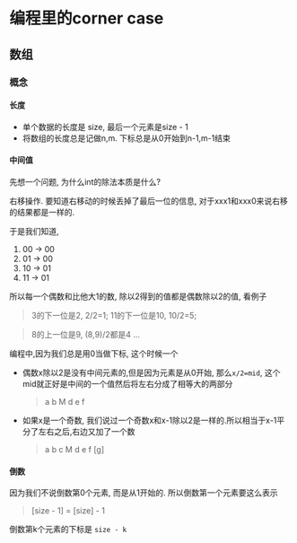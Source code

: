 # 编程里的corner case

## 数组

### 概念

#### 长度

- 单个数据的长度是 size, 最后一个元素是size - 1
- 将数组的长度总是记做n,m. 下标总是从0开始到n-1,m-1结束

#### 中间值

先想一个问题, 为什么int的除法本质是什么?

右移操作. 要知道右移动的时候丢掉了最后一位的信息, 对于xxx1和xxx0来说右移的结果都是一样的.

于是我们知道,

1. 00 -> 00
2. 01 -> 00
3. 10 -> 01
4. 11 -> 01

所以每一个偶数和比他大1的数, 除以2得到的值都是偶数除以2的值, 看例子

> 3的下一位是2, 2/2=1; 11的下一位是10, 10/2=5;

> 8的上一位是9, (8,9)/2都是4 ...

编程中,因为我们总是用0当做下标, 这个时候一个

- 偶数x除以2是没有中间元素的,但是因为元素是从0开始, 那么`x/2=mid`, 这个mid就正好是中间的一个值然后将左右分成了相等大的两部分

  > a b M d e f

- 如果x是一个奇数, 我们说过一个奇数x和x-1除以2是一样的.所以相当于x-1平分了左右之后,右边又加了一个数

  > a b c M d e f [g]

#### 倒数

因为我们不说倒数第0个元素, 而是从1开始的. 所以倒数第一个元素要这么表示

> [size - 1] = [size] - 1

倒数第k个元素的下标是 `size - k`
